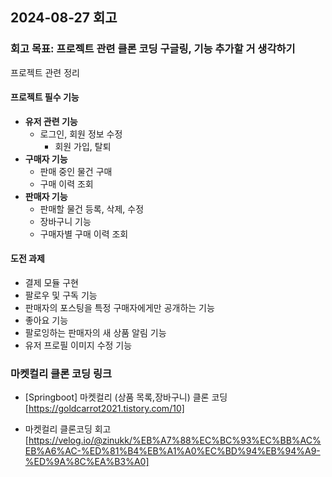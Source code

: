 ## 2024-08-27 회고
### 회고 목표: 프로젝트 관련 클론 코딩 구글링, 기능 추가할 거 생각하기

프로젝트 관련 정리
#### 프로젝트 필수 기능
- **유저 관련 기능**
    - 로그인, 회원 정보 수정
        - 회원 가입, 탈퇴
- **구매자 기능**
    - 판매 중인 물건 구매
    - 구매 이력 조회
- **판매자 기능**
    - 판매할 물건 등록, 삭제, 수정
    - 장바구니 기능
    - 구매자별 구매 이력 조회

#### 도전 과제
- 결제 모듈 구현
- 팔로우 및 구독 기능
- 판매자의 포스팅을 특정 구매자에게만 공개하는 기능
- 좋아요 기능
- 팔로잉하는 판매자의 새 상품 알림 기능
- 유저 프로필 이미지 수정 기능


### 마켓컬리 클론 코딩 링크

- [Springboot] 마켓컬리 (상품 목록,장바구니) 클론 코딩
[https://goldcarrot2021.tistory.com/10]

- 마켓컬리 클론코딩 회고
[https://velog.io/@zinukk/%EB%A7%88%EC%BC%93%EC%BB%AC%EB%A6%AC-%ED%81%B4%EB%A1%A0%EC%BD%94%EB%94%A9-%ED%9A%8C%EA%B3%A0]

